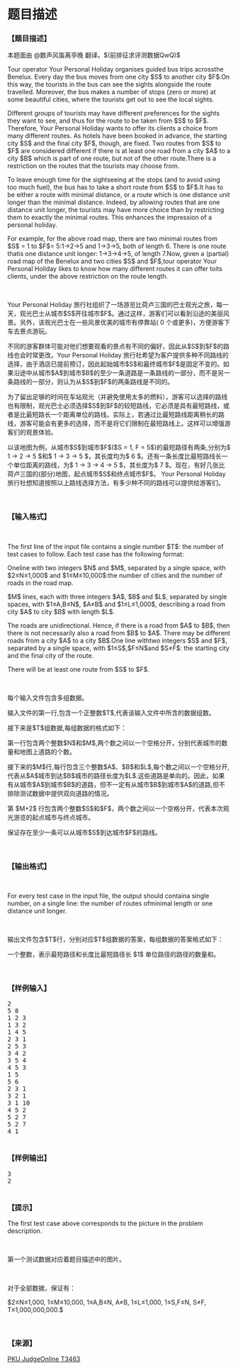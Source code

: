 # 题目描述


<h3>
【题目描述】
</h3>
<p>
本题面由 @数声风笛离亭晚 翻译。$(前排征求评测数据QwQ)$
</p>
<p>
Tour operator Your Personal Holiday organises guided bus trips acrossthe Benelux. Every day the bus moves from one city $S$ to another city $F$.On this way, the tourists in the bus can see the sights alongside the route travelled. Moreover, the bus makes a number of stops (zero or more) at some beautiful cities, where the tourists get out to see the local sights.
</p>
<p>
Different groups of tourists may have different preferences for the sights they want to see, and thus for the route to be taken from $S$ to $F$. Therefore, Your Personal Holiday wants to offer its clients a choice from many different routes. As hotels have been booked in advance, the starting city $S$ and the final city $F$, though, are fixed. Two routes from $S$ to $F$ are considered different if there is at least one road from a city $A$ to a city $B$ which is part of one route, but not of the other route.There is a restriction on the routes that the tourists may choose from.
</p>
<p>
To leave enough time for the sightseeing at the stops (and to avoid using too much fuel), the bus has to take a short route from $S$ to $F$.It has to be either a route with minimal distance, or a route which is one distance unit longer than the minimal distance. Indeed, by allowing routes that are one distance unit longer, the tourists may have more choice than by restricting them to exactly the minimal routes. This enhances the impression of a personal holiday.
</p>
<p>
For example, for the above road map, there are two minimal routes from $S$ = 1 to $F$= 5:1→2→5 and 1→3→5, both of length 6. There is one route thatis one distance unit longer: 1→3→4→5, of length 7.Now, given a (partial) road map of the Benelux and two cities $S$ and $F$,tour operator Your Personal Holiday likes to know how many different routes it can offer toits clients, under the above restriction on the route length.
</p>
<p>
                  <img src="/upload/image/20190807/20190807112733_91059.png" alt=""/> 
</p>
<p>
Your Personal Holiday 旅行社组织了一场游览比荷卢三国的巴士观光之旅，每一天，观光巴士从城市$S$开往城市$F$。通过这样，游客们可以看到沿途的美丽风景。另外，该观光巴士在一些风景优美的城市有停靠站( 0 个或更多)，方便游客下车去景点游玩。
</p>
<p>
不同的游客群体可能对他们想要观看的景点有不同的偏好，因此从$S$到$F$的路线也会时常更改。Your Personal Holiday 旅行社希望为客户提供多种不同路线的选择，由于酒店已提前预订，因此起始城市$S$和最终城市$F$是固定不变的。如果沿途中从城市$A$到城市$B$的至少一条道路是一条路线的一部分，而不是另一条路线的一部分，则认为从$S$到$F$的两条路线是不同的。
</p>
<p>
为了留出足够的时间在车站观光（并避免使用太多的燃料），游客可以选择的路线也有限制，观光巴士必须选择$S$到$F$的较短路线，它必须是具有最短路线，或者是比最短路长一个距离单位的路线。实际上，若通过比最短路线距离稍长的路线，游客可能会有更多的选择，而不是将它们限制在最短路线上。这样可以增强游客们的观景体验。
</p>
<p>
以该地图为例，从城市$S$到城市$F$($S = 1, F = 5$)的最短路径有两条,分别为$ 1 → 2 → 5 $和$ 1 → 3 → 5 $，其长度均为$ 6 $。还有一条长度比最短路线长一个单位距离的路线，为$ 1 → 3 → 4 → 5 $，其长度为$ 7 $。现在，有好几张比荷卢三国的(部分)地图，起点城市$S$和终点城市$F$。 Your Personal Holiday 旅行社想知道按照以上路线选择方法，有多少种不同的路线可以提供给游客们。
</p>
<p>
<br/>
</p>
<h3>
【输入格式】
</h3>
<p>
<br/>
</p>
<p>
The first line of the input file contains a single number $T$: the number of test cases to follow. Each test case has the following format:
</p>
<p>
Oneline with two integers $N$ and $M$, separated by a single space, with $2≤N≤1,000$ and $1≤M≤10,000$:the number of cities and the number of roads in the road map.
</p>
<p>
$M$ lines, each with three integers $A$, $B$ and $L$, separated by single spaces, with $1≤A,B≤N$, $A≠B$ and $1≤L≤1,000$, describing a road from city $A$ to city $B$ with length $L$.
</p>
<p>
The roads are unidirectional. Hence, if there is a road from $A$ to $B$, then there is not necessarily also a road from $B$ to $A$. There may be different roads from a city $A$ to a city $B$.One line withtwo integers $S$ and $F$, separated by a single space, with $1≤S$,$F≤N$and $S≠F$: the starting city and the final city of the route.
</p>
<p>
There will be at least one route from $S$ to $F$.
</p>
<p>
<br/>
</p>
<p>
每个输入文件包含多组数据。
</p>
<p>
输入文件的第一行,包含一个正整数$T$,代表该输入文件中所含的数据组数。
</p>
<p>
接下来是$T$组数据,每组数据的格式如下：
</p>
<p>
第一行包含两个整数$N$和$M$,两个数之间以一个空格分开，分别代表城市的数量和地图上道路的个数。
</p>
<p>
接下来的$M$行,每行包含三个整数$A$、$B$和$L$,每个数之间以一个空格分开,代表从$A$城市到达$B$城市的路径长度为$L$.这些道路是单向的。因此，如果有从城市$A$到城市$B$的道路，但不一定有从城市$B$到城市$A$的道路,但不排除测试数据中提供双向道路的情况。
</p>
<p>
第 $M+2$ 行包含两个整数$S$和$F$，两个数之间以一个空格分开，代表本次观光游览的起点城市与终点城市。
</p>
<p>
保证存在至少一条可以从城市$S$到达城市$F$的路线。
</p>
<p>
<br/>
</p>
<h3>
【输出格式】
</h3>
<p>
<br/>
</p>
<p>
For every test case in the input file, the output should containa single number, on a single line: the number of routes ofminimal length or one distance unit longer.
</p>
<p>
<br/>
</p>
<p>
输出文件包含$T$行，分别对应$T$组数据的答案，每组数据的答案格式如下：
</p>
<p>
一个整数，表示最短路径和长度比最短路径长 $1$ 单位路径的路径的数量和。
</p>
<p>
<br/>
</p>
<h3>
【样例输入】
</h3>
<pre>2
5 8
1 2 3
1 3 2
1 4 5
2 3 1
2 5 3
3 4 2
3 5 4
4 5 3
1 5
5 6
2 3 1
3 2 1
3 1 10
4 5 2
5 2 7
5 2 7
4 1

</pre>
<h3>
【样例输出】
</h3>
<pre>3
2

</pre>
<h3>
【提示】
</h3>
<p>
The first test case above corresponds to the picture in the problem description.
</p>
<p>
<br/>
</p>
<p>
第一个测试数据对应着题目描述中的图片。
</p>
<p>
<br/>
</p>
<p>
对于全部数据，保证有：
</p>
<p>
$2≤N≤1,000, 1≤M≤10,000, 1≤A,B≤N, A≠B, 1≤L≤1,000, 1≤S,F≤N, S≠F, T≤1,000,000,000.$
</p>
<p>
<br/>
</p>
<h3>
【来源】
</h3>
<p>
<a href="http://poj.org/problem?id=3463" target="_blank">PKU JudgeOnline T3463</a> 
</p>
<div style="background:initial !important;border:initial !important;border-radius:initial !important;border-spacing:initial !important;border-collapse:initial !important;direction:ltr !important;flex-direction:initial !important;font-weight:initial !important;height:initial !important;letter-spacing:initial !important;min-width:initial !important;max-width:initial !important;min-height:initial !important;max-height:initial !important;margin:auto !important;outline:initial !important;padding:initial !important;position:absolute;table-layout:initial !important;text-align:initial !important;text-shadow:initial !important;width:initial !important;word-break:initial !important;word-spacing:initial !important;overflow-wrap:initial !important;box-sizing:initial !important;display:initial !important;color:inherit !important;font-size:13px !important;font-family:X-LocaleSpecific, sans-serif, Tahoma, Helvetica !important;line-height:13px !important;vertical-align:top !important;white-space:inherit !important;left:541px;top:60px;opacity:0.65;" id="s3gt_translate_tooltip_mini" class="s3gt_translate_tooltip_mini_box" is_mini="true">
<div id="s3gt_translate_tooltip_mini_logo" class="s3gt_translate_tooltip_mini" title="翻译所选文本">
</div>
<div id="s3gt_translate_tooltip_mini_sound" class="s3gt_translate_tooltip_mini" title="朗读" title_play="朗读" title_stop="停止">
</div>
<div id="s3gt_translate_tooltip_mini_copy" class="s3gt_translate_tooltip_mini" title="复制到剪贴板">
</div>
<link rel="stylesheet" type="text/css" href="moz-extension://d2451c64-ecb2-4fa8-94dc-4b9a6cd8af4e/skin/s3gt_tooltip_mini.css"/>
<style type="text/css" media="print">#s3gt_translate_tooltip_mini { display: none !important; }</style>
</div>
